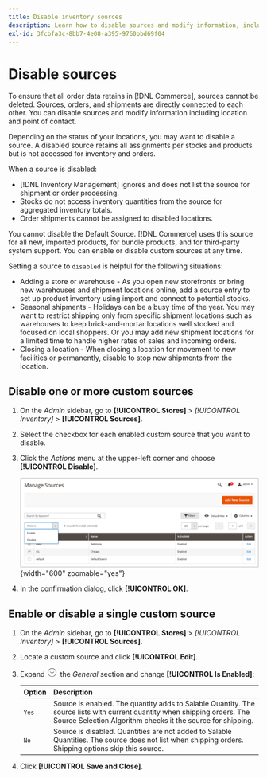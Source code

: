 ```yaml
---
title: Disable inventory sources
description: Learn how to disable sources and modify information, including location and point of contact.
exl-id: 3fcbfa3c-8bb7-4e08-a395-9760bbd69f04
---
```

# Disable sources

To ensure that all order data retains in [!DNL Commerce], sources cannot be deleted. Sources, orders, and shipments are directly connected to each other. You can disable sources and modify information including location and point of contact.

Depending on the status of your locations, you may want to disable a source. A disabled source retains all assignments per stocks and products but is not accessed for inventory and orders.

When a source is disabled:

- [!DNL Inventory Management] ignores and does not list the source for shipment or order processing.
- Stocks do not access inventory quantities from the source for aggregated inventory totals.
- Order shipments cannot be assigned to disabled locations.

You cannot disable the Default Source. [!DNL Commerce] uses this source for all new, imported products, for bundle products, and for third-party system support. You can enable or disable custom sources at any time.

Setting a source to `disabled` is helpful for the following situations:

- Adding a store or warehouse - As you open new storefronts or bring new warehouses and shipment locations online, add a source entry to set up product inventory using import and connect to potential stocks.
- Seasonal shipments - Holidays can be a busy time of the year. You may want to restrict shipping only from specific shipment locations such as warehouses to keep brick-and-mortar locations well stocked and focused on local shoppers. Or you may add new shipment locations for a limited time to handle higher rates of sales and incoming orders.
- Closing a location - When closing a location for movement to new facilities or permanently, disable to stop new shipments from the location.

## Disable one or more custom sources

1. On the _Admin_ sidebar, go to **[!UICONTROL Stores]** > _[!UICONTROL Inventory]_ > **[!UICONTROL Sources]**.

1. Select the checkbox for each enabled custom source that you want to disable.

1. Click the _Actions_ menu at the upper-left corner and choose **[!UICONTROL Disable]**.

   ![[!DNL Inventory Management] sources - Actions menu](assets/inventory-source-disable.png){width="600" zoomable="yes"}

1. In the confirmation dialog, click **[!UICONTROL OK]**.

## Enable or disable a single custom source

1. On the _Admin_ sidebar, go to **[!UICONTROL Stores]** > _[!UICONTROL Inventory]_ > **[!UICONTROL Sources]**.

1. Locate a custom source and click **[!UICONTROL Edit]**.

1. Expand ![Expansion selector](../assets/icon-display-expand.png) the _General_ section and change **[!UICONTROL Is Enabled]**:

   | Option| Description |
   | ----- | ----- |
   | `Yes` | Source is enabled. The quantity adds to Salable Quantity. The source lists with current quantity when shipping orders. The Source Selection Algorithm checks it the source for shipping. |
   | `No` | Source is disabled. Quantities are not added to Salable Quantities. The source does not list when shipping orders. Shipping options skip this source. |

1. Click **[!UICONTROL Save and Close]**.

